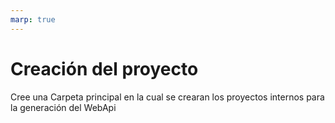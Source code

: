 ```yaml
---
marp: true
---
```


# 
# Creación del proyecto

   Cree una Carpeta principal en la cual se crearan los proyectos internos para la generación del WebApi
   
